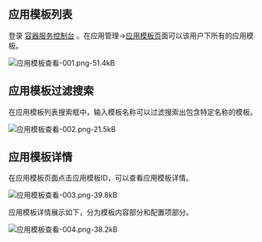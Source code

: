 
## 应用模板列表

登录 [容器服务控制台](http://console.tcecqpoc.fsphere.cn/ccs) 。在应用管理->[应用模板页][1]面可以该用户下所有的应用模板。

![应用模板查看-001.png-51.4kB][2]

## 应用模板过滤搜索

在应用模板列表搜索框中，输入模板名称可以过滤搜索出包含特定名称的模板。

![应用模板查看-002.png-21.5kB][3]

## 应用模板详情

在应用模板页面点击应用模板ID，可以查看应用模板详情。

![应用模板查看-003.png-39.8kB][4]

应用模板详情展示如下，分为模板内容部分和配置项部分。

![应用模板查看-004.png-38.2kB][6]


  [1]: http://console.tcecqpoc.fsphere.cn/ccs/template
  
  [2]: http://imgcache.tcecqpoc.fsphere.cn/image/mc.qcloudimg.com/static/img/a7bcca3dddd518b24a9967cf2b5a4761/image.png
  [3]: http://imgcache.tcecqpoc.fsphere.cn/image/mc.qcloudimg.com/static/img/d1f8d0c3a474f38619f900440c68c821/image.png
  [4]: http://imgcache.tcecqpoc.fsphere.cn/image/mc.qcloudimg.com/static/img/fa7ac1f8ad119230cc0258007dcc0d9f/image.png
  [6]: http://imgcache.tcecqpoc.fsphere.cn/image/mc.qcloudimg.com/static/img/638753c581264b4338214f9d266ae1ad/image.png